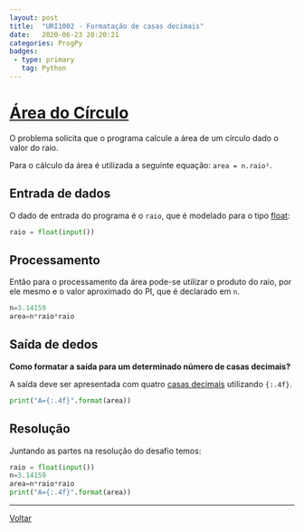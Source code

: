 ```yaml
---
layout: post
title:  "URI1002 - Formatação de casas decimais"
date:   2020-06-23 20:20:21
categories: ProgPy
badges:
 - type: primary
   tag: Python
---
```


# [Área do Círculo](https://www.urionlinejudge.com.br/judge/pt/problems/view/1002)

O problema solicita que o programa calcule a área de um círculo dado o valor do raio.

Para o cálculo da área é utilizada a seguinte equação: `area = n.raio²`.

<!--more-->

## Entrada de dados

O dado de entrada do programa é o `raio`, que é modelado para o tipo [float](https://www.w3schools.com/python/python_datatypes.asp): 

```python
raio = float(input())
```

## Processamento

Então para o processamento da área pode-se utilizar o produto do raio, por ele mesmo e o valor aproximado do PI, que é declarado em `n`.

```python
n=3.14159
area=n*raio*raio
```

## Saída de dedos

**Como formatar a saída para um determinado número de casas decimais?**

A saída deve ser apresentada com quatro [casas decimais](https://pt.stackoverflow.com/questions/176243/como-limitar-n%C3%BAmeros-decimais-em-python) utilizando `{:.4f}`.

```python
print("A={:.4f}".format(area))
```


## Resolução

Juntando as partes na resolução do desafio temos:

```python
raio = float(input())
n=3.14159
area=n*raio*raio
print("A={:.4f}".format(area))
```

<hr/>

[Voltar]({{site.baseurl}}/2020/uri1002)
